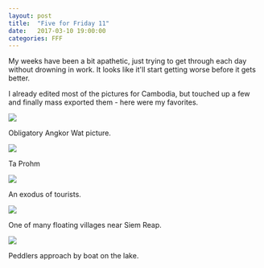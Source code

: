```yaml
---
layout: post
title:  "Five for Friday 11"
date:   2017-03-10 19:00:00
categories: FFF
---
```


My weeks have been a bit apathetic, just trying to get through each day without drowning in work. It looks like it'll start getting worse before it gets better.

I already edited most of the pictures for Cambodia, but touched up a few and finally mass exported them - here were my favorites.

![][AngkorWat]

Obligatory Angkor Wat picture.

![][TaProhm]

Ta Prohm

![][Exodus]

An exodus of tourists.

![][FloatingVillage]

One of many floating villages near Siem Reap.

![][BoatMerchant]

Peddlers approach by boat on the lake.

[AngkorWat]: https://raw.githubusercontent.com/echiou/echiou.github.io-images/master/FFF/FFF11/1.jpg
[TaProhm]: https://raw.githubusercontent.com/echiou/echiou.github.io-images/master/FFF/FFF11/2.jpg
[Exodus]: https://raw.githubusercontent.com/echiou/echiou.github.io-images/master/FFF/FFF11/3.jpg
[FloatingVillage]: https://raw.githubusercontent.com/echiou/echiou.github.io-images/master/FFF/FFF11/4.jpg
[BoatMerchant]: https://raw.githubusercontent.com/echiou/echiou.github.io-images/master/FFF/FFF11/5.jpg
